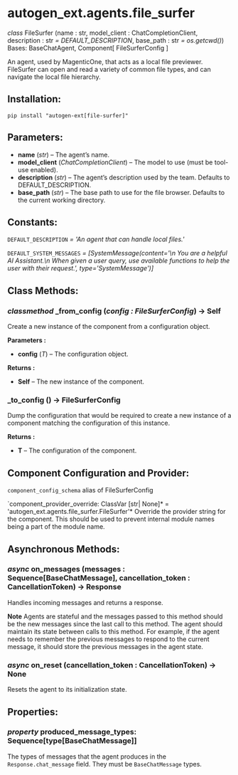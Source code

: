 # autogen_ext.agents.file_surfer

*class* FileSurfer (name : str, model_client : ChatCompletionClient, description : str *= DEFAULT_DESCRIPTION*, base_path : str *= os.getcwd()*)
Bases: BaseChatAgent, Component[ FileSurferConfig ]

An agent, used by MagenticOne, that acts as a local file previewer. FileSurfer can open and read a variety of common file types, and can navigate the local file hierarchy.

## Installation:

```
pip install "autogen-ext[file-surfer]"
```

## Parameters:

*   **name** (*str*) – The agent’s name.
*   **model_client** (*ChatCompletionClient*) – The model to use (must be tool-use enabled).
*   **description** (*str*) – The agent’s description used by the team. Defaults to DEFAULT_DESCRIPTION.
*   **base_path** (*str*) – The base path to use for the file browser. Defaults to the current working directory.

## Constants:

`DEFAULT_DESCRIPTION` *= 'An agent that can handle local files.'*

`DEFAULT_SYSTEM_MESSAGES` *= [SystemMessage(content='\n You are a helpful AI Assistant.\n When given a user query, use available functions to help the user with their request.', type='SystemMessage')]*

## Class Methods:

### *classmethod* _from_config (*config : FileSurferConfig*) → Self

Create a new instance of the component from a configuration object.

**Parameters :**

*   **config** (*T*) – The configuration object.

**Returns :**

*   **Self** – The new instance of the component.

### _to_config () → FileSurferConfig

Dump the configuration that would be required to create a new instance of a component matching the configuration of this instance.

**Returns :**

*   **T** – The configuration of the component.

## Component Configuration and Provider:

`component_config_schema`
alias of FileSurferConfig

`component_provider_override: ClassVar [str| None]* = 'autogen_ext.agents.file_surfer.FileSurfer'*
Override the provider string for the component. This should be used to prevent internal module names being a part of the module name.

## Asynchronous Methods:

### *async* on_messages (messages : Sequence[BaseChatMessage], cancellation_token : CancellationToken) → Response

Handles incoming messages and returns a response.

**Note**
Agents are stateful and the messages passed to this method should be the new messages since the last call to this method. The agent should maintain its state between calls to this method. For example, if the agent needs to remember the previous messages to respond to the current message, it should store the previous messages in the agent state.

### *async* on_reset (cancellation_token : CancellationToken) → None

Resets the agent to its initialization state.

## Properties:

### *property* produced_message_types: Sequence[type[BaseChatMessage]]

The types of messages that the agent produces in the `Response.chat_message` field. They must be `BaseChatMessage` types.
